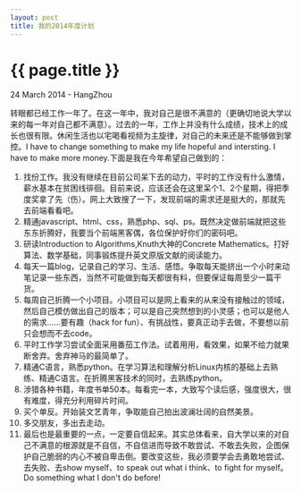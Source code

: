 ```yaml
---
layout: post
title: 我的2014年度计划
---
```


{{ page.title }}
================

<p class="meta">24 March 2014 - HangZhou</p>

转眼都已经工作一年了。在这一年中，我对自己是很不满意的（更确切地说大学以来的每一年对自己都不满意）。过去的一年，工作上并没有什么成绩，技术上的成长也很有限。休闲生活也以宅喝看视频为主旋律，对自己的未来还是不能够做到掌控。I have to change something to make my life hopeful and intersting. I have to make more money.下面是我在今年希望自己做到的：

1. 找份工作。我没有继续在目前公司呆下去的动力，平时的工作没有什么激情，薪水基本在贫困线徘徊。目前来说，应该还会在这里呆个1、2个星期，得把季度奖拿了先（伤）。网上大致搜了一下，发现前端的需求还是挺大的，那就先去前端看看吧。
2. 精通javascript、html、css，熟悉php、sql、ps。既然决定做前端就把这些东东折腾好，我要当个前端黑客偶，各位保护好你们的密码吧。
3. 研读Introduction to Algorithms,Knuth大神的Concrete Mathematics。打好算法、数学基础，同事锻炼提升英文原版文献的阅读能力。
4. 每天一篇blog，记录自己的学习、生活、感悟。争取每天能挤出一个小时来动笔记录一些东西，当然不可能做到每天都很有料，但要保证每周至少一篇干货。
5. 每周自己折腾一个小项目。小项目可以是网上看来的从来没有接触过的领域，然后自己模仿做出自己的版本；可以是自己突然想到的小灵感；也可以是他人的需求……要有趣（hack for fun）、有挑战性，要真正动手去做，不要想以前只会想而不去code。
6. 平时工作学习尝试全面采用番茄工作法。试着用用，看效果，如果不给力就果断舍弃。舍弃神马的最简单了。
7. 精通C语言，熟悉python。在学习算法和理解分析Linux内核的基础上去熟练、精通C语言。在折腾黑客技术的同时，去熟练python。
8. 涉猎各种书籍，年度书单50本。每看完一本，大致写个读后感，强度很大，很有难度，得充分利用碎片时间。
9. 买个单反。开始装文艺青年，争取能自己拍出波澜壮阔的自然美景。
10. 多交朋友，多出去走动。
11. 最后也是最重要的一点，一定要自信起来。其实总体看来，自大学以来的对自己不满意的根源就是不自信，不自信进而导致不敢尝试、不敢去失败，企图保护自己脆弱的内心不被自卑击倒。要改变这些，我必须要学会去勇敢地尝试、去失败、去show myself、to speak out what i think、to fight for myself。Do something what I don't do before!
